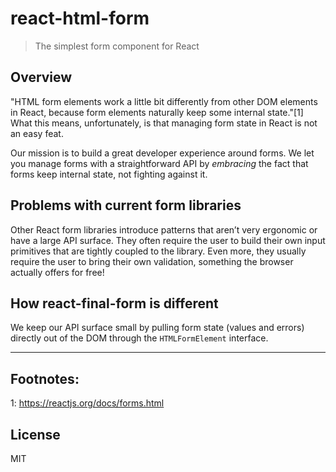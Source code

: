 # react-html-form

> The simplest form component for React

## Overview

"HTML form elements work a little bit differently from other DOM elements in React, because form elements naturally keep some internal state."[1] What this means, unfortunately, is that managing form state in React is not an easy feat.

Our mission is to build a great developer experience around forms. We let you manage forms with a straightforward API by _embracing_ the fact that forms keep internal state, not fighting against it.

## Problems with current form libraries

Other React form libraries introduce patterns that aren’t very ergonomic or have a large API surface. They often require the user to build their own input primitives that are tightly coupled to the library. Even more, they usually require the user to bring their own validation, something the browser actually offers for free!

## How react-final-form is different

We keep our API surface small by pulling form state (values and errors) directly out of the DOM through the `HTMLFormElement` interface.

---

## Footnotes:

1: https://reactjs.org/docs/forms.html

## License

MIT
